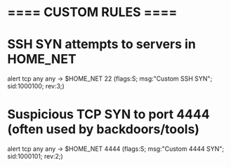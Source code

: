 # ==== CUSTOM RULES ====

# SSH SYN attempts to servers in HOME_NET
alert tcp any any -> $HOME_NET 22 (flags:S; msg:"Custom SSH SYN"; sid:1000100; rev:3;)

# Suspicious TCP SYN to port 4444 (often used by backdoors/tools)
alert tcp any any -> $HOME_NET 4444 (flags:S; msg:"Custom 4444 SYN"; sid:1000101; rev:2;)
